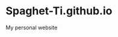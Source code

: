<script type="text/javascript">
  
window.location = "https://spaghet-ti.github.io/%E9%A6%96%E9%A1%B5.html";
  
</script>

# Spaghet-Ti.github.io
My personal website
